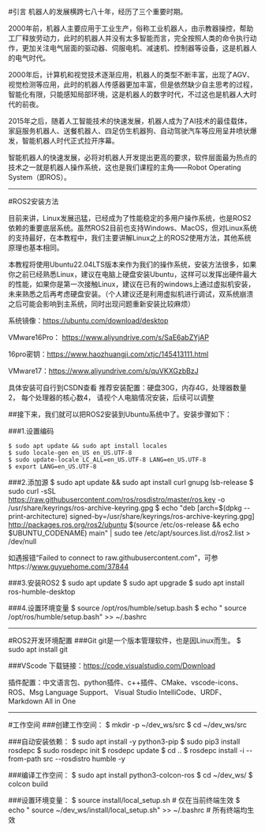 #引言
机器人的发展横跨七八十年，经历了三个重要时期。


2000年前，机器人主要应用于工业生产，俗称工业机器人，由示教器操控，帮助工厂释放劳动力，此时的机器人并没有太多智能而言，完全按照人类的命令执行动作，更加关注电气层面的驱动器、伺服电机、减速机、控制器等设备，这是机器人的电气时代。

2000年后，计算机和视觉技术逐渐应用，机器人的类型不断丰富，出现了AGV、视觉检测等应用，此时的机器人传感器更加丰富，但是依然缺少自主思考的过程，智能化有限，只能感知局部环境，这是机器人的数字时代，不过这也是机器人大时代的前夜。

2015年之后，随着人工智能技术的快速发展，机器人成为了AI技术的最佳载体，家庭服务机器人、送餐机器人、四足仿生机器狗、自动驾驶汽车等应用呈井喷状爆发，智能机器人时代正式拉开序幕。

智能机器人的快速发展，必将对机器人开发提出更高的要求，软件层面最为热点的技术之一就是机器人操作系统，这也是我们课程的主角——Robot Operating System（即ROS）。

---
#ROS2安装方法

目前来讲，Linux发展迅猛，已经成为了性能稳定的多用户操作系统，也是ROS2依赖的重要底层系统。虽然ROS2目前也支持Windows、MacOS，但对Linux系统的支持最好，在本教程中，我们主要讲解Linux之上的ROS2使用方法，其他系统原理也基本相同。

本教程将使用Ubuntu22.04LTS版本来作为我们的操作系统，安装方法很多，如果你之前已经熟悉Linux，建议在电脑上硬盘安装Ubuntu，这样可以发挥出硬件最大的性能，如果你是第一次接触Linux，建议在已有的windows上通过虚拟机安装，未来熟悉之后再考虑硬盘安装。（个人建议还是利用虚拟机进行调试，双系统崩溃之后可能会影响到主系统，同时出现问题重新安装比较麻烦）

系统镜像：<https://ubuntu.com/download/desktop>

VMware16Pro： <https://www.aliyundrive.com/s/SaE6abZYjAP>

16pro密钥：<https://www.haozhuangji.com/xtjc/145413111.html>

VMware17：<https://www.aliyundrive.com/s/quVKXGzbBzJ>


具体安装可自行到CSDN查看
推荐安装配置：硬盘30G，内存4G，处理器数量2， 每个处理器的核心数4， 请视个人电脑情况安装，后续可以调整

##接下来，我们就可以把ROS2安装到Ubuntu系统中了。安装步骤如下：

###1.设置编码


	$ sudo apt update && sudo apt install locales
	$ sudo locale-gen en_US en_US.UTF-8
	$ sudo update-locale LC_ALL=en_US.UTF-8 LANG=en_US.UTF-8 
	$ export LANG=en_US.UTF-8


###2.添加源
	$ sudo apt update && sudo apt install curl gnupg lsb-release 
	$ sudo curl -sSL https://raw.githubusercontent.com/ros/rosdistro/master/ros.key -o /usr/share/keyrings/ros-archive-keyring.gpg 
	$ echo "deb [arch=$(dpkg --print-architecture) signed-by=/usr/share/keyrings/ros-archive-keyring.gpg] http://packages.ros.org/ros2/ubuntu $(source /etc/os-release && echo $UBUNTU_CODENAME) main" | sudo tee /etc/apt/sources.list.d/ros2.list > /dev/null

如遇报错“Failed to connect to raw.githubusercontent.com”，可参https://www.guyuehome.com/37844

###3.安装ROS2
	$ sudo apt update
	$ sudo apt upgrade
	$ sudo apt install ros-humble-desktop

###4.设置环境变量
	$ source /opt/ros/humble/setup.bash
	$ echo " source /opt/ros/humble/setup.bash" >> ~/.bashrc 

---
#ROS2开发环境配置
###Git
git是一个版本管理软件，也是因Linux而生。
	$ sudo apt install git

###VScode
下载链接：<https://code.visualstudio.com/Download>  

插件配置：中文语言包、python插件、c++插件、CMake、vscode-icons、ROS、Msg Language Support、 Visual Studio IntelliCode、URDF、Markdown All in One

---
#工作空间
###创建工作空间：
	$ mkdir -p ~/dev_ws/src	
	$ cd ~/dev_ws/src

###自动安装依赖：
	$ sudo apt install -y python3-pip
	$ sudo pip3 install rosdepc
	$ sudo rosdepc init
	$ rosdepc update
	$ cd ..
	$ rosdepc install -i --from-path src --rosdistro humble -y

###编译工作空间：
	$ sudo apt install python3-colcon-ros
	$ cd ~/dev_ws/
	$ colcon build

###设置环境变量：
	$ source install/local_setup.sh # 仅在当前终端生效
	$ echo " source ~/dev_ws/install/local_setup.sh" >> ~/.bashrc # 所有终端均生效

